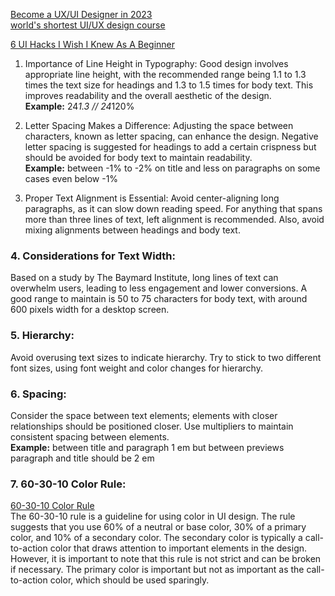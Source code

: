 [Become a UX/UI Designer in 2023](https://www.youtube.com/watch?v=-KFNFr1KVKs)      
[world's shortest UI/UX design course](https://www.youtube.com/watch?v=wIuVvCuiJhU)     


[6 UI Hacks I Wish I Knew As A Beginner](https://www.youtube.com/watch?v=88XxC0_zs74)    

1. Importance of Line Height in Typography: 
Good design involves appropriate line height, with the recommended range being 1.1 to 1.3 times the text size for headings and 1.3 to 1.5 times for body text. This improves readability and the overall aesthetic of the design.    
**Example:** 24*1.3 // 24*120%

2. Letter Spacing Makes a Difference: 
Adjusting the space between characters, known as letter spacing, can enhance the design. Negative letter spacing is suggested for headings to add a certain crispness but should be avoided for body text to maintain readability.    
**Example:** between -1% to -2% on title and less on paragraphs on some cases even below -1%

3. Proper Text Alignment is Essential: 
Avoid center-aligning long paragraphs, as it can slow down reading speed. For anything that spans more than three lines of text, left alignment is recommended. Also, avoid mixing alignments between headings and body text.

### 4. Considerations for Text Width: 
Based on a study by The Baymard Institute, long lines of text can overwhelm users, leading to less engagement and lower conversions. A good range to maintain is 50 to 75 characters for body text, with around 600 pixels width for a desktop screen.

### 5. Hierarchy: 
Avoid overusing text sizes to indicate hierarchy. Try to stick to two different font sizes, using font weight and color changes for hierarchy. 

### 6. Spacing:
Consider the space between text elements; elements with closer relationships should be positioned closer. Use multipliers to maintain consistent spacing between elements.  
**Example:** between title and paragraph 1 em but between previews paragraph and title should be 2 em

### 7. 60-30-10 Color Rule:
[60-30-10 Color Rule](https://www.youtube.com/watch?v=UWwNIMHFdW4)   
The 60-30-10 rule is a guideline for using color in UI design. The rule suggests that you use 60% of a neutral or base color, 30% of a primary color, and 10% of a secondary color. The secondary color is typically a call-to-action color that draws attention to important elements in the design. However, it is important to note that this rule is not strict and can be broken if necessary. The primary color is important but not as important as the call-to-action color, which should be used sparingly.



 
